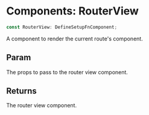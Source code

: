 # Components: RouterView

```ts
const RouterView: DefineSetupFnComponent;
```

A component to render the current route's component.

## Param

The props to pass to the router view component.

## Returns

The router view component.

